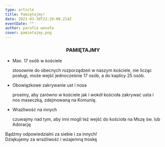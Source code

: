 ```yaml
---
type: article
title: Pamiętajmy!
date: 2021-03-30T22:29:00.214Z
eventDate: ""
author: parafia wesoła
cover: pamietajmy.png
---
```

<!--StartFragment-->

<h3 style="text-align:center;">PAMIĘTAJMY</h3>

* Max. 17 osób w kościele

  stosownie do obecnych rozporządzeń w naszym kościele, nie licząc posługi, może wejść jednocześnie 17 osób, a do kaplicy 25 osób.
* Obowiązkowe zakrywanie ust i nosa

  prosimy, aby zarówno w kościele jak i wokół kościoła zakrywać usta i nos maseczką, zdejmowaną na Komunię.
* Wrażliwość na innych

  czuwajmy nad tym, aby inni mogli też wejść do kościoła na Mszę św. lub Adorację

Bądźmy odpowiedzialni za siebie i za innych!\
Dziękujemy za wrażliwość i wzajemną troskę

<!--EndFragment-->